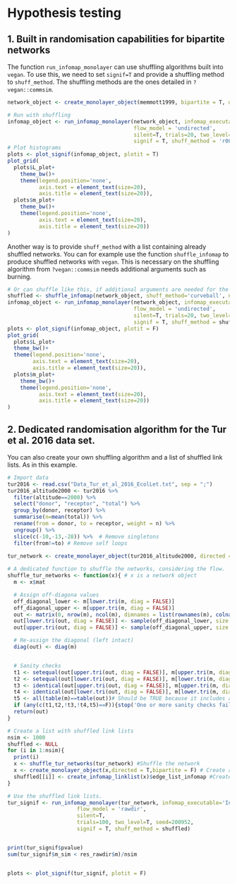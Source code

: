 # Hypothesis testing

## 1. Built in randomisation capabilities for bipartite networks

The function `run_infomap_monolayer` can use shuffling algorithms built into `vegan`. To use this, we need to set `signif=T` and provide a shuffling method to `shuff_method`. The shuffling methods are the ones detailed in `?vegan::commsim`.

```R
network_object <- create_monolayer_object(memmott1999, bipartite = T, directed = F, group_names = c('A','P'))

# Run with shuffling
infomap_object <- run_infomap_monolayer(network_object, infomap_executable='Infomap',
                                        flow_model = 'undirected',
                                        silent=T, trials=20, two_level=T, seed=123, 
                                        signif = T, shuff_method = 'r00', nsim = 50)
# Plot histograms
plots <- plot_signif(infomap_object, plotit = T)
plot_grid(
  plots$L_plot+
    theme_bw()+
    theme(legend.position='none', 
          axis.text = element_text(size=20), 
          axis.title = element_text(size=20)),
  plots$m_plot+
    theme_bw()+
    theme(legend.position='none', 
          axis.text = element_text(size=20), 
          axis.title = element_text(size=20))
)
```

Another way is to provide `shuff_method` with a list containing already shuffled networks. You can for example use the function `shuffle_infomap` to produce shuffled networks with `vegan`. This is necessary on the shuffling algorithm from `?vegan::commsim` needs additional arguments such as burning.

```R
# Or can shuffle like this, if additional arguments are needed for the shuffling algorithm
shuffled <- shuffle_infomap(network_object, shuff_method='curveball', nsim=50, burnin=2000)
infomap_object <- run_infomap_monolayer(network_object, infomap_executable='Infomap',
                                        flow_model = 'undirected',
                                        silent=T, trials=20, two_level=T, seed=123, 
                                        signif = T, shuff_method = shuffled, nsim = 50)
plots <- plot_signif(infomap_object, plotit = F)
plot_grid(
  plots$L_plot+
  theme_bw()+
  theme(legend.position='none', 
        axis.text = element_text(size=20), 
        axis.title = element_text(size=20)),
  plots$m_plot+
    theme_bw()+
    theme(legend.position='none', 
          axis.text = element_text(size=20), 
          axis.title = element_text(size=20))
)
```
 

## 2. Dedicated randomisation algorithm for the Tur et al. 2016 data set.
You can also create your own shuffling algorithm and a list of shuffled link lists. As in this example.

```R
# Import data
tur2016 <- read.csv("Data_Tur_et_al_2016_EcolLet.txt", sep = ";")
tur2016_altitude2000 <- tur2016 %>% 
  filter(altitude==2000) %>% 
  select("donor", "receptor", "total") %>% 
  group_by(donor, receptor) %>% 
  summarise(n=mean(total)) %>% 
  rename(from = donor, to = receptor, weight = n) %>% 
  ungroup() %>%
  slice(c(-10,-13,-28)) %>%  # Remove singletons
  filter(from!=to) # Remove self loops
  
tur_network <- create_monolayer_object(tur2016_altitude2000, directed = T, bipartite = F)

# A dedicated function to shuffle the networks, considering the flow.
shuffle_tur_networks <- function(x){ # x is a network object
  m <- x$mat

  # Assign off-diagona values
  off_diagonal_lower <- m[lower.tri(m, diag = FALSE)]
  off_diagonal_upper <- m[upper.tri(m, diag = FALSE)]
  out <- matrix(0, nrow(m), ncol(m), dimnames = list(rownames(m), colnames(m)))
  out[lower.tri(out, diag = FALSE)] <- sample(off_diagonal_lower, size = length(off_diagonal_lower), replace = F)
  out[upper.tri(out, diag = FALSE)] <- sample(off_diagonal_upper, size = length(off_diagonal_upper), replace = F)

  # Re-assign the diagonal (left intact)
  diag(out) <- diag(m)


  # Sanity checks
  t1 <- setequal(out[upper.tri(out, diag = FALSE)], m[upper.tri(m, diag = FALSE)]) #Should be TRUE
  t2 <- setequal(out[lower.tri(out, diag = FALSE)], m[lower.tri(m, diag = FALSE)]) #Should be TRUE
  t3 <- identical(out[upper.tri(out, diag = FALSE)], m[upper.tri(m, diag = FALSE)]) #Should be FALSE
  t4 <- identical(out[lower.tri(out, diag = FALSE)], m[lower.tri(m, diag = FALSE)]) #Should be FALSE
  t5 <- all(table(m)==table(out))# Should be TRUE because it includes all the values, including diagonal
  if (any(c(t1,t2,!t3,!t4,t5)==F)){stop('One or more sanity checks failed')}
  return(out)
}

# Create a list with shuffled link lists
nsim <- 1000
shuffled <- NULL
for (i in 1:nsim){
  print(i)
  x <- shuffle_tur_networks(tur_network) #Shuffle the network
  x <- create_monolayer_object(x,directed = T,bipartite = F) # Create a monolayer object
  shuffled[[i]] <- create_infomap_linklist(x)$edge_list_infomap #Create a link-list
}  

# Use the shuffled link lists. 
tur_signif <- run_infomap_monolayer(tur_network, infomap_executable='Infomap',
                      flow_model = 'rawdir',
                      silent=T,
                      trials=100, two_level=T, seed=200952,
                      signif = T, shuff_method = shuffled)


print(tur_signif$pvalue)
sum(tur_signif$m_sim < res_rawdir$m)/nsim


plots <- plot_signif(tur_signif, plotit = F)
```
